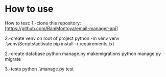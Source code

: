 
# How to use


How to test: 
1.-clone this repository:  [https://github.com/BaniMontoya/email-manager-api]

2.-create venv on root of project 
python -m venv venv
 .\venv\Scripts\activate 
 pip install -r requirements.txt

2.-create database 
python manage.py makemigrations
 python manage.py migrate 

3.-tests
python .\manage.py test
